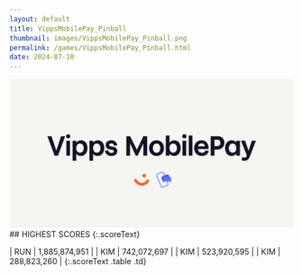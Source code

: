 ```yaml
---
layout: default
title: VippsMobilePay_Pinball
thumbnail: images/VippsMobilePay_Pinball.png
permalink: /games/VippsMobilePay_Pinball.html
date: 2024-07-10
---
```


<img src="../images/VippsMobilePay_Pinball.png" class="gameThumbnail img-fluid mx-auto align-middle">
## HIGHEST SCORES
{:.scoreText}

| RUN | 1,885,874,951 | 
| KIM | 742,072,697 | 
| KIM | 523,920,595 | 
| KIM | 288,823,260 | 
{:.scoreText .table .td}
